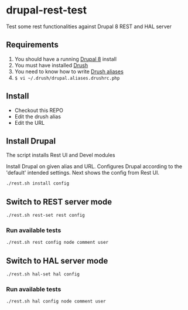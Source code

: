 # drupal-rest-test

Test some rest functionalities against Drupal 8 REST and HAL server

## Requirements

1. You should have a running [Drupal 8](https://www.drupal.org/node/3060/git-instructions/8.x) install
1. You must have installed [Drush](https://github.com/drush-ops/drush)
1. You need to know how to write [Drush aliases](http://drush.ws/examples/example.aliases.drushrc.php)
  1. `$ vi ~/.drush/drupal.aliases.drushrc.php`  

## Install

- Checkout this REPO
- Edit the drush alias
- Edit the URL

## Install Drupal

The script installs Rest UI and Devel modules

Install Drupal on given alias and URL. Configures Drupal according to the 'default' intended settings. Next shows the config from Rest UI.

```bash
./rest.sh install config
```

## Switch to REST server mode

```bash
./rest.sh rest-set rest config
```

### Run available tests

```bash
./rest.sh rest config node comment user
```

## Switch to HAL server mode

```bash
./rest.sh hal-set hal config
```

### Run available tests

```bash
./rest.sh hal config node comment user
```
